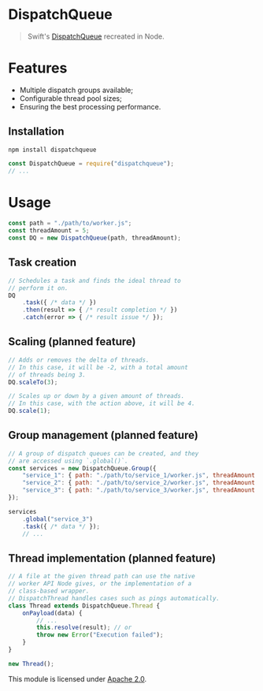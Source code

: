 
# DispatchQueue

> Swift's [DispatchQueue](https://developer.apple.com/documentation/dispatch/dispatchqueue) recreated in Node.


# Features
* Multiple dispatch groups available;
* Configurable thread pool sizes;
* Ensuring the best processing performance.

## Installation
`npm install dispatchqueue`
```js
const DispatchQueue = require("dispatchqueue");
// ...
```


# Usage
```js
const path = "./path/to/worker.js";
const threadAmount = 5;
const DQ = new DispatchQueue(path, threadAmount);
```

## Task creation
```js
// Schedules a task and finds the ideal thread to
// perform it on.
DQ
    .task({ /* data */ })
    .then(result => { /* result completion */ })
    .catch(error => { /* result issue */ });
```

## Scaling (planned feature)
```js
// Adds or removes the delta of threads.
// In this case, it will be -2, with a total amount
// of threads being 3.
DQ.scaleTo(3);

// Scales up or down by a given amount of threads.
// In this case, with the action above, it will be 4.
DQ.scale(1);
```

## Group management (planned feature)
```js
// A group of dispatch queues can be created, and they
// are accessed using `.global()`.
const services = new DispatchQueue.Group({
    "service_1": { path: "./path/to/service_1/worker.js", threadAmount: 3 },
    "service_2": { path: "./path/to/service_2/worker.js", threadAmount: 5 },
    "service_3": { path: "./path/to/service_3/worker.js", threadAmount: 4 }
});

services
    .global("service_3")
    .task({ /* data */ });
    // ...
```

## Thread implementation (planned feature)
```js
// A file at the given thread path can use the native
// worker API Node gives, or the implementation of a
// class-based wrapper.
// DispatchThread handles cases such as pings automatically.
class Thread extends DispatchQueue.Thread {
    onPayload(data) {
        // ...
        this.resolve(result); // or
        throw new Error("Execution failed");
    }
}

new Thread();
```


This module is licensed under [Apache 2.0](http://www.apache.org/licenses/LICENSE-2.0).
